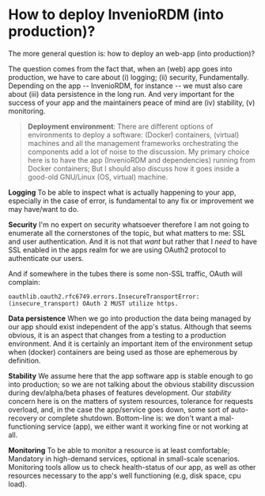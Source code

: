 # How to deploy InvenioRDM (into production)?

The more general question is: how to deploy an web-app (into production)?

The question comes from the fact that, when an (web) app goes into production,
we have to care about
(i) logging;
(ii) security,
Fundamentally.
Depending on the app -- InvenioRDM, for instance -- we must also care about
(iii) data persistence
in the long run.
And very important for the success of your app and the maintainers peace of mind are
(iv) stability,
(v) monitoring.

> **Deployment environment**:
> There are different options of environments to deploy a software:
> (Docker) containers, (virtual) machines and all the management frameworks
> orchestrating the components add a lot of noise to the discussion.
> My primary choice here is to have the app (InvenioRDM and dependencies)
> running from Docker containers; But I should also discuss how it goes inside
> a good-old GNU/Linux (OS, virtual) machine.

**Logging**
To be able to inspect what is actually happening to your app, especially in the
case of error, is fundamental to any fix or improvement we may have/want to do.

**Security**
I'm no expert on security whatsoever therefore I am not going to enumerate all
the cornerstones of the topic, but what matters to me: SSL and user authentication.
And it is not that _want_ but rather that I _need_ to have SSL enabled in the
apps realm for we are using OAuth2 protocol to authenticate our users.

And if somewhere in the tubes there is some non-SSL traffic, OAuth will complain:
```
oauthlib.oauth2.rfc6749.errors.InsecureTransportError:
(insecure_transport) OAuth 2 MUST utilize https.
```

**Data persistence**
When we go into production the data being managed by our app should exist
independent of the app's status. Although that seems obvious, it is an
aspect that changes from a testing to a production environment. And it is
certainly an important item of the environment setup when (docker) containers
are being used as those are ephemerous by definition.

**Stability**
We assume here that the app software app is stable enough to go into production;
so we are not talking about the obvious stability discussion during dev/alpha/beta
phases of features development.
Our _stability_ concern here is on the matters of system resources, tolerance
for requests overload, and, in the case the app/service goes down, some sort
of auto-recovery or complete shutdown.
Bottom-line is: we don't want a mal-functioning service (app), we either want it
working fine or not working at all.

**Monitoring**
To be able to monitor a resource is at least comfortable; Mandatory in high-demand
services, optional in small-scale scenarios.
Monitoring tools allow us to check health-status of our app, as well as other
resources necessary to the app's well functioning (e.g, disk space, cpu load).
